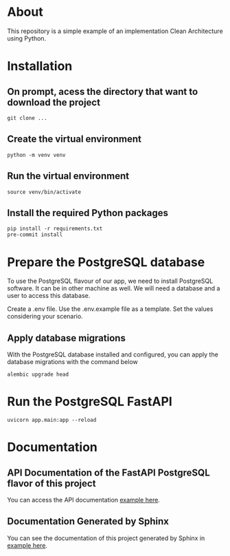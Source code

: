 # About
This repository is a simple example of an implementation Clean Architecture using Python.

# Installation

## On prompt, acess the directory that want to download the project

```
git clone ...
```

## Create the virtual environment

```
python -m venv venv
```

## Run the virtual environment

```
source venv/bin/activate
```

## Install the required Python packages

```
pip install -r requirements.txt
pre-commit install
```

# Prepare the PostgreSQL database

To use the PostgreSQL flavour of our app, we need to install PostgreSQL software. It can be in other machine as well. We will need a database and a user to access this database.

Create a .env file. Use the .env.example file as a template. Set the values considering your scenario.

## Apply database migrations
With the PostgreSQL database installed and configured, you can apply the database migrations with the command below

```
alembic upgrade head
```

# Run the PostgreSQL FastAPI

```
uvicorn app.main:app --reload
```

# Documentation

## API Documentation of the FastAPI PostgreSQL flavor of this project
You can access the API documentation [example here](https://documenter.getpostman.com/view/27866946/2s93saZYEK).

## Documentation Generated by Sphinx
You can see the documentation of this project generated by Sphinx in [example here](https://claudiosw.github.io/python-clean-architecture-example/docs/build/html/index.html).